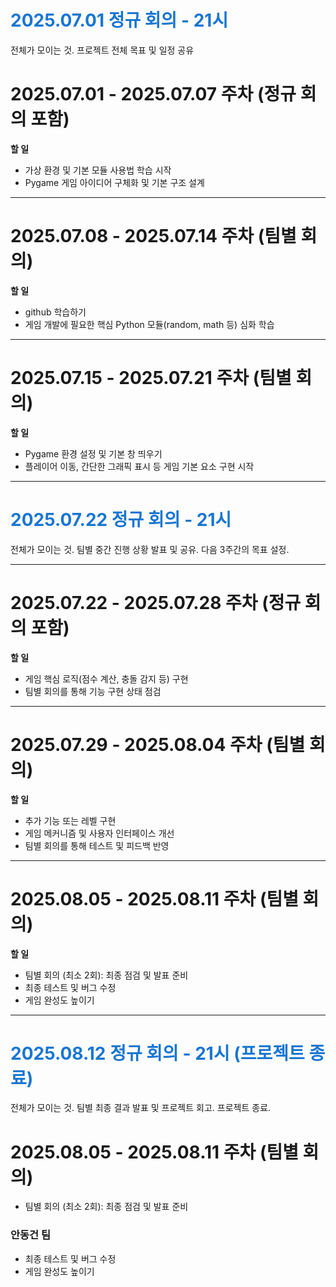 # <span style="color:#1976d2; font-weight:bold">2025.07.01 정규 회의 - 21시</span>
전체가 모이는 것. 프로젝트 전체 목표 및 일정 공유

# 2025.07.01 - 2025.07.07 주차 (정규 회의 포함)
**할 일**
- 가상 환경 및 기본 모듈 사용법 학습 시작
- Pygame 게임 아이디어 구체화 및 기본 구조 설계

---

# 2025.07.08 - 2025.07.14 주차 (팀별 회의)
**할 일**
- github 학습하기
- 게임 개발에 필요한 핵심 Python 모듈(random, math 등) 심화 학습

---

# 2025.07.15 - 2025.07.21 주차 (팀별 회의)
**할 일**
- Pygame 환경 설정 및 기본 창 띄우기
- 플레이어 이동, 간단한 그래픽 표시 등 게임 기본 요소 구현 시작

---

# <span style="color:#1976d2; font-weight:bold">2025.07.22 정규 회의 - 21시</span>
전체가 모이는 것. 팀별 중간 진행 상황 발표 및 공유. 다음 3주간의 목표 설정.

---

# 2025.07.22 - 2025.07.28 주차 (정규 회의 포함)
**할 일**
- 게임 핵심 로직(점수 계산, 충돌 감지 등) 구현
- 팀별 회의를 통해 기능 구현 상태 점검

---

# 2025.07.29 - 2025.08.04 주차 (팀별 회의)
**할 일**
- 추가 기능 또는 레벨 구현
- 게임 메커니즘 및 사용자 인터페이스 개선
- 팀별 회의를 통해 테스트 및 피드백 반영

---

# 2025.08.05 - 2025.08.11 주차 (팀별 회의)
**할 일**
- 팀별 회의 (최소 2회): 최종 점검 및 발표 준비
- 최종 테스트 및 버그 수정
- 게임 완성도 높이기

---

# <span style="color:#1976d2; font-weight:bold">2025.08.12 정규 회의 - 21시 (프로젝트 종료)</span>
전체가 모이는 것. 팀별 최종 결과 발표 및 프로젝트 회고. 프로젝트 종료.
# 2025.08.05 - 2025.08.11 주차 (팀별 회의)
- 팀별 회의 (최소 2회): 최종 점검 및 발표 준비
### 안동건 팀
- 최종 테스트 및 버그 수정
- 게임 완성도 높이기
